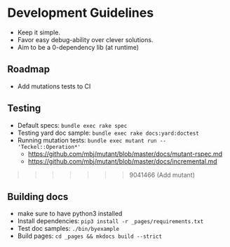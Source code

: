 # Development Guidelines

- Keep it simple.
- Favor easy debug-ability over clever solutions.
- Aim to be a 0-dependency lib (at runtime)

## Roadmap

- Add mutations tests to CI

## Testing

- Default specs: `bundle exec rake spec`
- Testing yard doc sample: `bundle exec rake docs:yard:doctest`
- Running mutation tests: `bundle exec mutant run -- 'Teckel::Operation*'`
  * https://github.com/mbj/mutant/blob/master/docs/mutant-rspec.md
  * https://github.com/mbj/mutant/blob/master/docs/incremental.md

>>>>>>> 9041466 (Add mutant)

## Building docs

* make sure to have python3 installed
* Install dependencies: `pip3 install -r _pages/requirements.txt`
* Test doc samples: `./bin/byexample`
* Build pages: `cd _pages && mkdocs build --strict`
